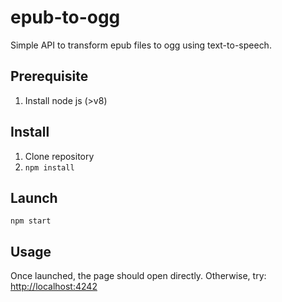 # epub-to-ogg

Simple API to transform epub files to ogg using text-to-speech.

## Prerequisite

1. Install node js (>v8)
## Install

1. Clone repository
2. ```npm install```

## Launch

```npm start```

## Usage

Once launched, the page should open directly.
Otherwise, try: [http://localhost:4242](http://localhost:4242)
